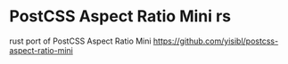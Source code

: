 # PostCSS Aspect Ratio Mini rs

rust port of PostCSS Aspect Ratio Mini https://github.com/yisibl/postcss-aspect-ratio-mini